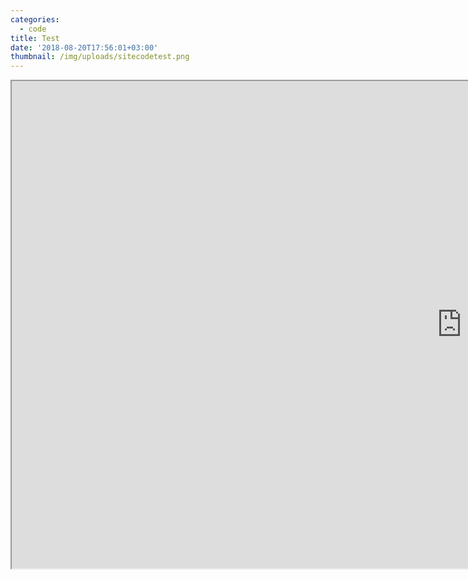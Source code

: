 ```yaml
---
categories:
  - code
title: Test
date: '2018-08-20T17:56:01+03:00'
thumbnail: /img/uploads/sitecodetest.png
---
```

<iframe src="https://www.openprocessing.org/sketch/335598/embed/" width="1440" height="780"></iframe>

